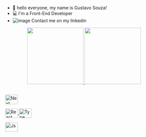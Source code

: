 - 👋 hello everyone, my name is Gustavo Souza!
- 💻 I'm a Front-End Developer
- ![image](https://github.com/Gustavosouza2/Gustavosouza2/assets/92954102/c5616576-1120-46e4-b7b6-9bf418207c21)
 Contact me on my linkedin

<div align="center">
  <a href="https://github.com/Gustavosouza2">
  <img height="180em" src="https://github-readme-stats.vercel.app/api?username=Gustavosouza2&show_icons=true&theme=dark&include_all_commits=true&count_private=true"/>
  <img height="180em" src="https://github-readme-stats.vercel.app/api/top-langs/?username=Gustavosouza2&layout=compact&langs_count=7&theme=dark"/>
</div>


<div style="display: inline_block"><br>
 
  <img  align="center" alt="Next" height="30" width="40" 
 src="https://cdn.jsdelivr.net/gh/devicons/devicon@latest/icons/nextjs/nextjs-original.svg" />
          

   <img align="center" alt="React" height="30" width="40"  src="https://cdn.jsdelivr.net/gh/devicons/devicon@latest/icons/react/react-original.svg" />
        
  <img align="center" alt="Type" height="30" width="40"  src="https://cdn.jsdelivr.net/gh/devicons/devicon@latest/icons/typescript/typescript-original.svg">

  <img  align="center" alt="Js" height="30" width="40"  
 src="https://cdn.jsdelivr.net/gh/devicons/devicon@latest/icons/javascript/javascript-original.svg" />
          
</div>

